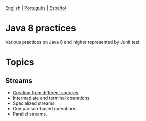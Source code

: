 
<p align="left">
  <a href="#">English</a> |
  <a href="https://github.com/lucas-gio/pruebasJava8/tree/main/lang/pt/README.md">Português</a> |
   <a href="https://github.com/lucas-gio/pruebasJava8/">Español</a> 
</p>

# Java 8 practices
Various practices on Java 8 and higher represented by Junit test.

# Topics
## Streams
* [Creation from different sources](../main/src/test/java/practica/StreamCreationTest.java).
* Intermediate and terminal operations.
* Specialized streams.
* Comparison-based operations.
* Parallel streams.
